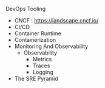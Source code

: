 DevOps Tooling
- CNCF : https://landscape.cncf.io/
- CI/CD
- Container Runtime
- Containerization 
- Monitoring And Observability
	- Observability
		- Metrics
		- Traces
		- Logging
- The SRE Pyramid